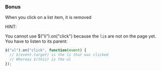 ### Bonus

When you click on a list item, it is removed

HINT:

You cannot use $("li").on("click") because the `li`s are not on the page yet. You have to listen to its parent:

```javascript
$("ul").on("click", function(event) {
  // $(event.target) is the li that was clicked
  // Whereas $(this) is the ul
});